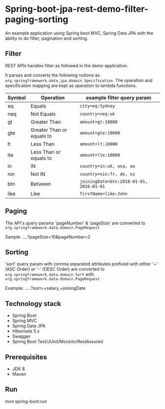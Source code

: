 # Spring-boot-jpa-rest-demo-filter-paging-sorting

An example application using Spring boot MVC, Spring Data JPA with the ability to do filter, pagination and sorting.

## Filter

REST APIs handles filter as followed in the demo application. 

It parses and converts the following notions as `org.springframework.data.jpa.domain.Specification`. The operation and specification mapping are kept as operation to lambda functions.

|   Symbol       |Operation                      |example filter query param                     |
|----------------|-------------------------------|-----------------------------|
|eq              | Equals                        |`city=eq:Sydney`
|neq             | Not Equals                     |`country=neq:uk`            |
|gt              | Greater Than                  |`amount=gt:10000`            |
|gte             | Greater Than or equals to     |`amount=gte:10000`            |
|lt              | Less Than                     |`amount=lt:10000`            |
|lte             | Less Than or equals to        |`amount=lte:10000`            |
|in             | IN                             |`country=in:uk, usa, au`            |
|nin             | Not IN                        |`country=nin:fr, de, nz`            |
|btn             | Between                      |`joiningDate=btn:2018-01-01, 2016-01-01`            |
|like             | Like                     |`firstName=like:John`            |

## Paging
The API's query params 'pageNumber' & 'pageSize' are converted to `org.springframework.data.domain.PageRequest`

Sample
.....?pageSize=10&pageNumber=2

## Sorting
'sort' query param with comma separated attributes prefixed with either '+' (ASC Order) or '-' (DESC Order) are converted to `org.springframework.data.domain.Sort` with `org.springframework.data.domain.PageRequest`

Example: .....?sort=+salary,+joiningDate

## Technology stack
-   Spring Boot
-   Spring MVC
-   Spring Data JPA
-   Hibernate 5.x
-   Swagger
-   Spring Boot Test/JUnit/Mockito/RestAssured

## Prerequisites
- JDK 8
- Maven

## Run
mvn spring-boot:run

